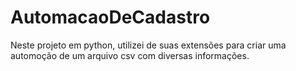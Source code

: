 # AutomacaoDeCadastro
 Neste projeto em python, utilizei de suas extensões para criar uma automoção de um arquivo csv com diversas informações.
